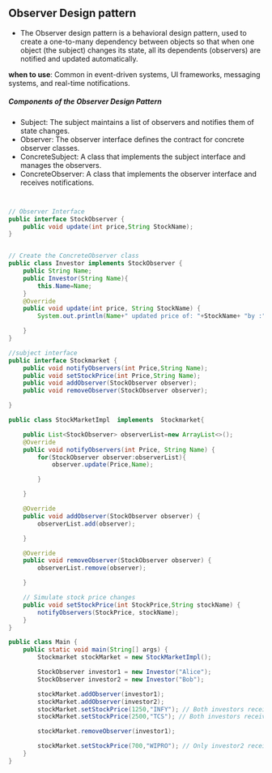 ## Observer Design pattern

* The Observer design pattern is a behavioral design pattern, used to create a one-to-many dependency between objects so that when one object (the subject) changes its state, all its dependents (observers) are notified and updated automatically. 

**when to use**: Common in event-driven systems, UI frameworks, messaging systems, and real-time notifications.
##### Components of the Observer Design Pattern
* Subject: The subject maintains a list of observers and notifies them of state changes.
* Observer: The observer interface defines the contract for concrete observer classes.
* ConcreteSubject: A class that implements the subject interface and manages the observers.
* ConcreteObserver: A class that implements the observer interface and receives notifications.

```java


// Observer Interface
public interface StockObserver {
    public void update(int price,String StockName);
}


// Create the ConcreteObserver class
public class Investor implements StockObserver {
    public String Name;
    public Investor(String Name){
        this.Name=Name;
    }
    @Override
    public void update(int price, String StockName) {
        System.out.println(Name+" updated price of: "+StockName+ "by :"+ price);

    }
}

//subject interface
public interface Stockmarket {
    public void notifyObservers(int Price,String Name);
    public void setStockPrice(int Price,String Name);
    public void addObserver(StockObserver observer);
    public void removeObserver(StockObserver observer);

}

public class StockMarketImpl  implements  Stockmarket{

    public List<StockObserver> observerList=new ArrayList<>();
    @Override
    public void notifyObservers(int Price, String Name) {
        for(StockObserver observer:observerList){
            observer.update(Price,Name);

        }

    }

    @Override
    public void addObserver(StockObserver observer) {
        observerList.add(observer);

    }

    @Override
    public void removeObserver(StockObserver observer) {
        observerList.remove(observer);

    }

    // Simulate stock price changes
    public void setStockPrice(int StockPrice,String stockName) {
        notifyObservers(StockPrice, stockName);
    }
}

public class Main {
    public static void main(String[] args) {
        Stockmarket stockMarket = new StockMarketImpl();

        StockObserver investor1 = new Investor("Alice");
        StockObserver investor2 = new Investor("Bob");

        stockMarket.addObserver(investor1);
        stockMarket.addObserver(investor2);
        stockMarket.setStockPrice(1250,"INFY"); // Both investors receive updates
        stockMarket.setStockPrice(2500,"TCS"); // Both investors receive updates

        stockMarket.removeObserver(investor1);

        stockMarket.setStockPrice(700,"WIPRO"); // Only investor2 receives the update
    }
}
```